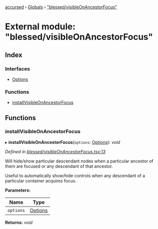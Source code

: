 [accursed](../README.md) › [Globals](../globals.md) › ["blessed/visibleOnAncestorFocus"](_blessed_visibleonancestorfocus_.md)

# External module: "blessed/visibleOnAncestorFocus"

## Index

### Interfaces

* [Options](../interfaces/_blessed_visibleonancestorfocus_.options.md)

### Functions

* [installVisibleOnAncestorFocus](_blessed_visibleonancestorfocus_.md#installvisibleonancestorfocus)

## Functions

###  installVisibleOnAncestorFocus

▸ **installVisibleOnAncestorFocus**(`options`: [Options](../interfaces/_blessed_visibleonancestorfocus_.options.md)): *void*

*Defined in [blessed/visibleOnAncestorFocus.tsx:13](https://github.com/cancerberoSgx/accursed/blob/468bf3c/src/blessed/visibleOnAncestorFocus.tsx#L13)*

Will hide/show particular descendant nodes when a particular ancestor of them are focused or any descendant of that ancestor.

Useful to automatically show/hide controls when any descendant of a particular container acquires focus.

**Parameters:**

Name | Type |
------ | ------ |
`options` | [Options](../interfaces/_blessed_visibleonancestorfocus_.options.md) |

**Returns:** *void*
